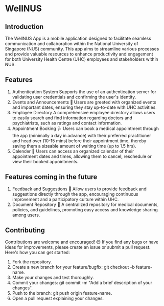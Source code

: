# WellNUS

## Introduction
The WellNUS App is a mobile application designed to facilitate seamless communication and collaboration within the National University of Singapore (NUS) community. This app aims to streamline various processes and provide valuable resources to enhance productivity and engagement for both University Health Centre (UHC) employees and stakeholders within NUS.

## Features
1. Authentication System 
Supports the use of an authentication server for validating user credentials and confirming the user's identity. 
2. Events and Announcements 📢
Users are greeted with organized events and important dates, ensuring they stay up-to-date with UHC activities.
3. Employee Directory 
A comprehensive employee directory allows users to easily search and find information regarding doctors and psychiatrists, such as ratings and contact information.
4. Appointment Booking 🩺
Users can book a medical appointment through the app (minimally a day in advance) with their preferred practitioner and head over (10-15 mins) before their appointment time, thereby saving them a sizeable amount of waiting time (up to 1.5 hrs).
5. Calender 📆
Users can access an organized calendar of their appointment dates and times, allowing them to cancel, reschedule or view their booked appointments. 
  
## Features coming in the future
1. Feedback and Suggestions 📝
Allow users to provide feedback and suggestions directly through the app, encouraging continuous improvement and a participatory culture within UHC.
2. Document Repository 📄
A centralized repository for medical documents, policies, and guidelines, promoting easy access and knowledge sharing among users.

## Contributing
Contributions are welcome and encouraged! 😊 If you find any bugs or have ideas for improvements, please create an issue or submit a pull request. Here's how you can get started:
1. Fork the repository. 
2. Create a new branch for your feature/bugfix: git checkout -b feature-name.
3. Make your changes and test thoroughly.
4. Commit your changes: git commit -m "Add a brief description of your changes".
5. Push to the branch: git push origin feature-name.
6. Open a pull request explaining your changes.
